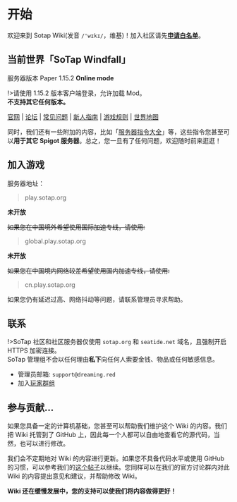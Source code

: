 # 开始

欢迎来到 Sotap Wiki(发音 `/'wɪkɪ/`，维基)！加入社区请先[**申请白名单**](https://wiki.sotap.org/#/forum/application)。

## 当前世界「SoTap Windfall」 

服务器版本 Paper 1.15.2 **Online mode**

!>请使用 1.15.2 版本客户端登录，允许加载 Mod。  
**不支持其它任何版本。**

[官网](https://sotap.org/) | [论坛](https://g.sotap.org/) | [常见问题](https://wiki.sotap.org/#/getting-started/faq) | [新人指南](https://wiki.sotap.org/#/Windfall/beginners-guide) | [游戏规则](https://sotap.org/rules) | [世界地图](http://map.sotap.org:2333)

同时，我们还有一些附加的内容，比如「[服务器指令大全](others/commands-for-players.md
)」等，这些指令您甚至可以**用于其它 Spigot 服务器**。总之，您一旦有了任何问题，欢迎随时前来逛逛！

## 加入游戏  
服务器地址：
> play.sotap.org  

**未开放**  

~~如果您在中国境外希望使用国际加速专线，请使用:~~
> global.play.sotap.org  

**未开放**  

~~如果您在中国境内网络较差希望使用国内加速专线，请使用:~~  
> cn.play.sotap.org  

如果您仍有延迟过高、网络抖动等问题，请联系管理员寻求帮助。  

## 联系  
!>SoTap 社区和社区服务器仅使用 `sotap.org` 和 `seatide.net` 域名，且强制开启 HTTPS 加密连接。  
SoTap 管理组不会以任何理由**私下**向任何人索要金钱、物品或任何敏感信息。  

- 管理员邮箱: `support@dreaming.red`
- 加入[玩家群组](forum/groups)


## 参与贡献...

如果您具备一定的计算机基础，您甚至可以帮助我们维护这个 Wiki 的内容。我们把 Wiki 托管到了 GitHub 上，因此每一个人都可以自由地查看它的源代码，当然，也可以进行修改。

我们会不定期地对 Wiki 的内容进行更新。如果您不具备代码水平或使用 GitHub 的习惯，可以参考我们的[这个帖子](https://g.sotap.org/d/82)以继续。您同样可以在我们的官方讨论群内对此 Wiki 的内容提出意见和建议，并帮助修改 Wiki。

**Wiki 还在缓慢发展中，您的支持可以使我们将内容做得更好！**
